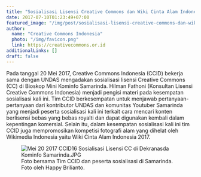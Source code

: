 ```yaml
---
title: "Sosialisasi Lisensi Creative Commons dan Wiki Cinta Alam Indonesia 2017 di Samarinda"
date: 2017-07-10T01:23:49+07:00
featured_image: "/img/post/sosialisasi-lisensi-creative-commons-dan-wiki-cinta-alam-indonesia-2017-di-samarinda/18447084_10208701307025253_4530646881030859155_n.jpg"
author:
  name: "Creative Commons Indonesia"
  photo: "/img/favicon.png"
  link: https://creativecommons.or.id
additionalLinks: []
draft: false
---
```



Pada tanggal 20 Mei 2017, Creative Commons Indonesia (CCID) bekerja sama dengan UNDAS mengadakan sosialisasi lisensi Creative Commons (CC) di Bioskop Mini Kominfo Samarinda. Hilman Fathoni (Konsultan Lisensi Creative Commons Indonesia) menjadi pengisi materi pada kesempatan sosialisasi kali ini. Tim CCID berkesempatan untuk menjawab pertanyaan-pertanyaan dari kontributor UNDAS dan komunitas Youtuber Samarinda yang menjadi peserta sosialisasi kali ini terkait cara mencari konten berlisensi bebas yang bebas royalti dan dapat digunakan kembali dalam kepentingan komersial. Selain itu, dalam kesempatan sosialisasi kali ini tim CCID juga mempromosikan kompetisi fotografi alam yang dihelat oleh Wikimedia Indonesia yaitu Wiki Cinta Alam Indonesia 2017.

<figure class="figure w-sm-35 mt-3 mb-4">

  <img src="../../uploads/Mei%2020%202017%20CCID16%20Sosialisasi%20Lisensi%20CC%20di%20Dekranasda%20Kominfo%20Samarinda.JPG" alt="Mei 20 2017 CCID16 Sosialisasi Lisensi CC di Dekranasda Kominfo Samarinda.JPG" class="figure-img img-fluid">

  <figcaption class="figure-caption">Foto bersama Tim CCID dan peserta sosialisasi di Samarinda. Foto oleh Happy Brilianto.</figcaption>

</figure>

